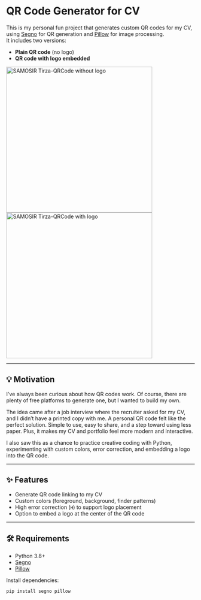 # QR Code Generator for CV
This is my personal fun project that generates custom QR codes for my CV, using [Segno](https://github.com/heuer/segno) for QR generation and [Pillow](https://python-pillow.org/) for image processing.  
It includes two versions:
- **Plain QR code** (no logo)
- **QR code with logo embedded**

<img width="390" height="389" alt="SAMOSIR Tirza-QRCode without logo" src="https://github.com/user-attachments/assets/af13a6b3-27cb-431f-9a3b-649adbe63980" />
<img width="390" height="389" alt="SAMOSIR Tirza-QRCode with logo" src="https://github.com/user-attachments/assets/e794dc34-8946-41f8-a7fd-950cad1778cb" />

---

## 💡 Motivation 
I've always been curious about how QR codes work. Of course, there are plenty of free platforms to generate one, but I wanted to build my own.  

The idea came after a job interview where the recruiter asked for my CV, and I didn’t have a printed copy with me.
A personal QR code felt like the perfect solution. Simple to use, easy to share, and a step toward using less paper. Plus, it makes my CV and portfolio feel more modern and interactive.  

I also saw this as a chance to practice creative coding with Python, experimenting with custom colors, error correction, and embedding a logo into the QR code.

--- 

## ✨ Features
- Generate QR code linking to my CV
- Custom colors (foreground, background, finder patterns)
- High error correction (`H`) to support logo placement
- Option to embed a logo at the center of the QR code

---

## 🛠 Requirements
- Python 3.8+
- [Segno](https://pypi.org/project/segno/)
- [Pillow](https://pypi.org/project/Pillow/)

Install dependencies:
```bash
pip install segno pillow
